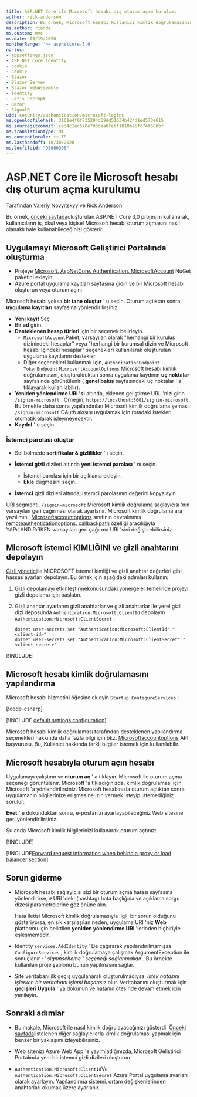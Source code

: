 ```yaml
---
title: ASP.NET Core ile Microsoft hesabı dış oturum açma kurulumu
author: rick-anderson
description: Bu örnek, Microsoft hesabı kullanıcı kimlik doğrulamasının mevcut bir ASP.NET Core uygulamasına tümleştirilmesini gösterir.
ms.author: riande
ms.custom: mvc
ms.date: 03/19/2020
monikerRange: '>= aspnetcore-3.0'
no-loc:
- appsettings.json
- ASP.NET Core Identity
- cookie
- Cookie
- Blazor
- Blazor Server
- Blazor WebAssembly
- Identity
- Let's Encrypt
- Razor
- SignalR
uid: security/authentication/microsoft-logins
ms.openlocfilehash: 3161e4f0f735294d69dd51634b424d1ed573e615
ms.sourcegitcommit: ca34c1ac578e7d3daa0febf1810ba5fc74f60bbf
ms.translationtype: MT
ms.contentlocale: tr-TR
ms.lasthandoff: 10/30/2020
ms.locfileid: "93060306"
---
```

# <a name="microsoft-account-external-login-setup-with-aspnet-core"></a>ASP.NET Core ile Microsoft hesabı dış oturum açma kurulumu

Tarafından [Valeriy Novyıtskyy](https://github.com/01binary) ve [Rick Anderson](https://twitter.com/RickAndMSFT)

Bu örnek, [önceki sayfada](xref:security/authentication/social/index)oluşturulan ASP.NET Core 3,0 projesini kullanarak, kullanıcıların iş, okul veya kişisel Microsoft hesabı oturum açmasını nasıl olanaklı hale kullanabileceğinizi gösterir.

## <a name="create-the-app-in-microsoft-developer-portal"></a>Uygulamayı Microsoft Geliştirici Portalında oluşturma

* Projeye [Microsoft. AspNetCore. Authentication. MicrosoftAccount](https://www.nuget.org/packages/Microsoft.AspNetCore.Authentication.MicrosoftAccount/) NuGet paketini ekleyin.
* [Azure portal uygulama kayıtları](https://go.microsoft.com/fwlink/?linkid=2083908) sayfasına gidin ve bir Microsoft hesabı oluşturun veya oturum açın:

Microsoft hesabı yoksa **bir tane oluştur** ' u seçin. Oturum açtıktan sonra, **uygulama kayıtları** sayfasına yönlendirilirsiniz:

* **Yeni kayıt** Seç
* Bir **ad** girin.
* **Desteklenen hesap türleri** için bir seçenek belirleyin.  <!-- Accounts for any org work with MS domain accounts. Most folks probably want the last option, personal MS accounts. It took 24 hours after setting this up for the keys to work -->
  * `MicrosoftAccount`Paket, varsayılan olarak "herhangi bir kuruluş dizinindeki hesaplar" veya "herhangi bir kurumsal dizin ve Microsoft hesabı Içindeki hesaplar" seçenekleri kullanılarak oluşturulan uygulama kayıtlarını destekler.
  * Diğer seçenekleri kullanmak için, `AuthorizationEndpoint` `TokenEndpoint` `MicrosoftAccountOptions` Microsoft hesabı kimlik doğrulamasını, oluşturulduktan sonra uygulama kaydının **uç noktalar** sayfasında görüntülenir ( **genel bakış** sayfasındaki uç noktalar ' a tıklayarak kullanılabilir).
* **Yeniden yönlendirme URI 'si** altında, eklenen geliştirme URL 'nizi girin `/signin-microsoft` . Örneğin, `https://localhost:5001/signin-microsoft`. Bu örnekte daha sonra yapılandırılan Microsoft kimlik doğrulama şeması, `/signin-microsoft` OAuth akışını uygulamak için rotadaki istekleri otomatik olarak işleymeyecektir.
* **Kaydol** ' u seçin

### <a name="create-client-secret"></a>İstemci parolası oluştur

* Sol bölmede **sertifikalar & gizlilikler** ' ı seçin.
* **İstemci gizli** dizileri altında **yeni istemci parolası** ' nı seçin.

  * İstemci parolası için bir açıklama ekleyin.
  * **Ekle** düğmesini seçin.

* **İstemci** gizli dizileri altında, istemci parolasının değerini kopyalayın.

URI segmenti, `/signin-microsoft` Microsoft kimlik doğrulama sağlayıcısı 'nın varsayılan geri çağırması olarak ayarlanır. Microsoft kimlik doğrulama ara yazılımını, [Microsoftaccountoptions](/dotnet/api/microsoft.aspnetcore.authentication.microsoftaccount.microsoftaccountoptions) sınıfının devralınmış [remoteauthenticationoptions. callbackpath](/dotnet/api/microsoft.aspnetcore.authentication.remoteauthenticationoptions.callbackpath) özelliği aracılığıyla YAPıLANDıRıRKEN varsayılan geri çağırma URI 'sini değiştirebilirsiniz.

## <a name="store-the-microsoft-client-id-and-secret"></a>Microsoft istemci KIMLIĞINI ve gizli anahtarını depolayın

[Gizli yönetici](xref:security/app-secrets)ile MICROSOFT istemci kimliği ve gizli anahtar değerleri gibi hassas ayarları depolayın. Bu örnek için aşağıdaki adımları kullanın:

1. [Gizli depolamayı etkinleştirme](xref:security/app-secrets#enable-secret-storage)konusundaki yönergeler temelinde projeyi gizli depolama için başlatın.
1. Gizli anahtar ayarlarını gizli anahtarlar ve gizli anahtarlar ile yerel gizli dizi deposunda `Authentication:Microsoft:ClientId` depolayın `Authentication:Microsoft:ClientSecret` :

    ```dotnetcli
    dotnet user-secrets set "Authentication:Microsoft:ClientId" "<client-id>"
    dotnet user-secrets set "Authentication:Microsoft:ClientSecret" "<client-secret>"
    ```

[!INCLUDE[](~/includes/environmentVarableColon.md)]

## <a name="configure-microsoft-account-authentication"></a>Microsoft hesabı kimlik doğrulamasını yapılandırma

Microsoft hesabı hizmetini öğesine ekleyin `Startup.ConfigureServices` :

[!code-csharp[](~/security/authentication/social/social-code/3.x/StartupMS3x.cs?name=snippet&highlight=10-14)]

[!INCLUDE [default settings configuration](includes/default-settings.md)]

Microsoft hesabı kimlik doğrulaması tarafından desteklenen yapılandırma seçenekleri hakkında daha fazla bilgi için bkz. [Microsoftaccountoptions](/dotnet/api/microsoft.aspnetcore.builder.microsoftaccountoptions) API başvurusu. Bu, Kullanıcı hakkında farklı bilgiler istemek için kullanılabilir.

## <a name="sign-in-with-microsoft-account"></a>Microsoft hesabıyla oturum açın hesabı

Uygulamayı çalıştırın ve **oturum aç** ' a tıklayın. Microsoft ile oturum açma seçeneği görüntülenir. Microsoft 'a tıkladığınızda, kimlik doğrulaması için Microsoft 'a yönlendirilirsiniz. Microsoft hesabınızla oturum açtıktan sonra uygulamanın bilgilerinize erişmesine izin vermek isteyip istemediğiniz sorulur:

**Evet** ' e dokunduktan sonra, e-postanızı ayarlayabileceğiniz Web sitesine geri yönlendirilirsiniz.

Şu anda Microsoft kimlik bilgilerinizi kullanarak oturum açtınız:

[!INCLUDE[](includes/chain-auth-providers.md)]

[!INCLUDE[Forward request information when behind a proxy or load balancer section](includes/forwarded-headers-middleware.md)]

## <a name="troubleshooting"></a>Sorun giderme

* Microsoft hesabı sağlayıcısı sizi bir oturum açma hatası sayfasına yönlendirirse, `#` URI 'deki (hashtag) hata başlığına ve açıklama sorgu dizesi parametrelerine göz önüne alın.

  Hata iletisi Microsoft kimlik doğrulamasıyla ilgili bir sorun olduğunu gösteriyorsa, en sık karşılaşılan neden, uygulama URI 'niz **Web** platformu Için belirtilen **yeniden yönlendirme URI** 'lerinden hiçbiriyle eşleşmemedir.
* Identity `services.AddIdentity` ' De çağırarak yapılandırılmamışsa `ConfigureServices` , kimlik doğrulamaya çalışmak ArgumentException ile sonuçlanır *: ' signınscheme ' seçeneği sağlanmalıdır* . Bu örnekte kullanılan proje şablonu bunun yapılmasını sağlar.
* Site veritabanı ilk geçiş uygulanarak oluşturulmadıysa, *istek hatasını Işlerken bir veritabanı işlemi başarısız* olur. Veritabanını oluşturmak için **geçişleri Uygula** ' ya dokunun ve hatanın ötesinde devam etmek için yenileyin.

## <a name="next-steps"></a>Sonraki adımlar

* Bu makale, Microsoft ile nasıl kimlik doğrulayacağınızı gösterdi. [Önceki sayfada](xref:security/authentication/social/index)listelenen diğer sağlayıcılarla kimlik doğrulaması yapmak için benzer bir yaklaşımı izleyebilirsiniz.

* Web sitenizi Azure Web App 'e yayımladığınızda, Microsoft Geliştirici Portalında yeni bir istemci gizli dizileri oluşturun.

* `Authentication:Microsoft:ClientId`Ve `Authentication:Microsoft:ClientSecret` Azure Portal uygulama ayarları olarak ayarlayın. Yapılandırma sistemi, ortam değişkenlerinden anahtarları okumak üzere ayarlanır.
